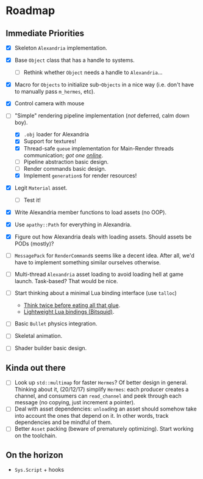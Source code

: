 # Roadmap

## Immediate Priorities
- [x] Skeleton `Alexandria` implementation.
- [x] Base `Object` class that has a handle to systems.
	+ [ ] Rethink whether `Object` needs a handle to `Alexandria`...
- [x] Macro for `Objects` to initialize sub-`Objects` in a nice way (i.e. don't have to manually pass `m_hermes`, etc).

- [x] Control camera with mouse
- [ ] "Simple" rendering pipeline implementation (_not_ deferred, calm down boy).
	+ [x] `.obj` loader for Alexandria
	+ [x] Support for textures!
	+ [x] Thread-safe `queue` implementation for Main-Render threads communication; *got one [online](http://www.moodycamel.com/blog/2014/a-fast-general-purpose-lock-free-queue-for-c++)*.
	+ [ ] Pipeline abstraction basic design.
	+ [ ] Render commands basic design.
	+ [x] Implement `generation`s for render resources!
- [x] Legit `Material` asset.
	+ [ ] Test it!
- [x] Write Alexandria member functions to load assets (no OOP).
- [x] Use `apathy::Path` for everything in Alexandria.
- [x] Figure out how Alexandria deals with loading assets. Should assets be PODs (mostly)?
- [ ] `MessagePack` for `RenderCommand`s seems like a decent idea. After all, we'd have to implement something similar ourselves otherwise.
- [ ] Multi-thread `Alexandria` asset loading to avoid loading hell at game launch. Task-based? That would be nice.
- [ ] Start thinking about a minimal Lua binding interface (use `talloc`)
	+ [Think twice before eating all that glue](http://purplepwny.com/blog/binding_lua_to_c_think_twice_before_eating_that_glue.html).
	+ [Lightweight Lua bindings (Bitsquid)](http://bitsquid.blogspot.com.es/2011/06/lightweight-lua-bindings.html).
- [ ] Basic `Bullet` physics integration.
- [ ] Skeletal animation.
- [ ] Shader builder basic design.

## Kinda out there
- [ ] Look up `std::multimap` for faster `Hermes`? Of better design in general. Thinking about it, (20/12/17) simplify `Hermes`: each producer creates a channel, and consumers can `read_channel` and peek through each message (no copying, just increment a pointer).
- [ ] Deal with asset dependencies: `unload`ing an asset should somehow take into account the ones that depend on it. In other words, track dependencies and be mindful of them.
- [ ] Better `Asset` packing (beware of prematurely optimizing). Start working on the toolchain.

## On the horizon
- `Sys.Script` + hooks